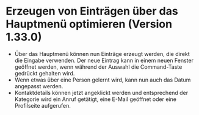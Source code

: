 # Erzeugen von Einträgen über das Hauptmenü optimieren (Version 1.33.0)

- Über das Hauptmenü können nun Einträge erzeugt werden, die direkt die Eingabe verwenden. Der neue Eintrag kann in einem neuen Fenster geöffnet werden, wenn während der Auswahl die Command-Taste gedrückt gehalten wird.
- Wenn etwas über eine Person gelernt wird, kann nun auch das Datum angepasst werden.
- Kontaktdetails können jetzt angeklickt werden und entsprechend der Kategorie wird ein Anruf getätigt, eine E-Mail geöffnet oder eine Profilseite aufgerufen.
